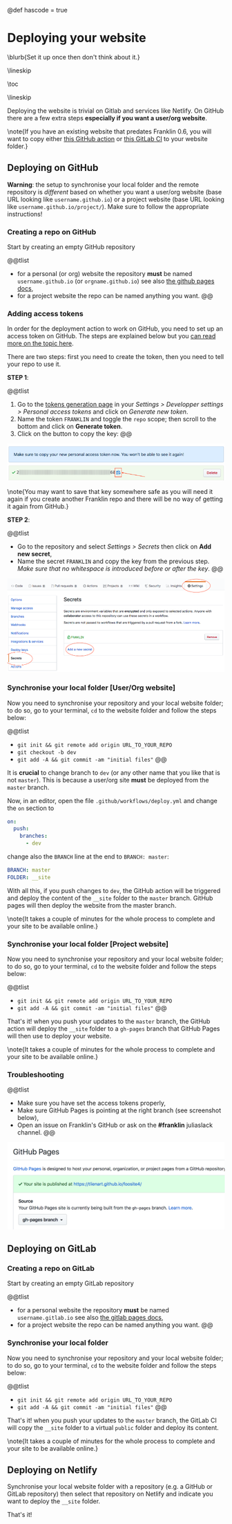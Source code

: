 @def hascode = true

# Deploying your website

\blurb{Set it up once then don't think about it.}

\lineskip

\toc

\lineskip

Deploying the website is trivial on Gitlab and services like Netlify. On GitHub there are a few extra steps **especially if you want a user/org website**.

\note{If you have an existing website that predates Franklin 0.6, you will want to copy either [this GitHub action](https://github.com/tlienart/foosite4/blob/master/.github/workflows/deploy.yml) or [this GitLab CI](https://gitlab.com/tlienart/foo/-/blob/master/.gitlab-ci.yml) to your website folder.}

## Deploying on GitHub

**Warning**: the setup to synchronise your local folder and the remote repository is _different_ based on whether you want a user/org website (base URL looking like `username.github.io`) or a project website (base URL looking like `username.github.io/project/`). Make sure to follow the appropriate instructions!

### Creating a repo on GitHub

Start by creating an empty GitHub repository

@@tlist
* for a personal (or org) website the repository **must** be named `username.github.io` (or `orgname.github.io`) see also [the github pages docs](https://pages.github.com/),
* for a project website the repo can be named anything you want.
@@

### Adding access tokens

In order for the deployment action to work on GitHub, you need to set up an access token on GitHub. The steps are explained below but you [can read more on the topic here](https://help.github.com/en/github/authenticating-to-github/creating-a-personal-access-token-for-the-command-line).

There are two steps: first you need to create the token, then you need to tell your repo to use it.

**STEP 1**:

@@tlist
1. Go to the [tokens generation page](https://github.com/settings/tokens) in your *Settings > Developper settings > Personal access tokens*  and click on _Generate new token_.
1. Name the token `FRANKLIN` and toggle the `repo` scope; then scroll to the bottom and click on **Generate token**.
1. Click on the button to copy the key:
@@

![](/assets/img/generate_token.png)

\note{You may want to save that key somewhere safe as you will need it again if you create another Franklin repo and there will be no way of getting it again from GitHub.}

**STEP 2**:

@@tlist
* Go to the repository and select *Settings > Secrets* then click on **Add new secret**,
* Name the secret `FRANKLIN` and copy the key from the previous step. *Make sure that no whitespace is introduced before or after the key*.
@@

![](/assets/img/add_secret.png)

### Synchronise your local folder [User/Org website]

Now you need to synchronise your repository and your local website folder; to do so, go to your terminal, `cd` to the website folder and follow the steps below:

@@tlist
- `git init && git remote add origin URL_TO_YOUR_REPO`
- `git checkout -b dev`
- `git add -A && git commit -am "initial files"`
@@

It is **crucial** to change branch to `dev` (or any other name that you like that is not `master`). This is because a user/org site **must** be deployed from the `master` branch.

Now, in an editor, open the file `.github/workflows/deploy.yml` and change the `on` section to

```yaml
on:
  push:
    branches:
      - dev
```

change also the `BRANCH` line at the end to `BRANCH: master`:

```yaml
BRANCH: master
FOLDER: __site
```

With all this, if you push changes to `dev`, the GitHub action will be triggered and deploy the content of the `__site` folder to  the `master` branch. GitHub pages will then deploy the website from the master branch.

\note{It takes a couple of minutes for the whole process to complete and your site to be available online.}

### Synchronise your local folder [Project website]

Now you need to synchronise your repository and your local website folder; to do so, go to your terminal, `cd` to the website folder and follow the steps below:

@@tlist
- `git init && git remote add origin URL_TO_YOUR_REPO`
- `git add -A && git commit -am "initial files"`
@@

That's it! when you push your updates to the `master` branch, the GitHub action will deploy the `__site` folder to  a `gh-pages` branch that GitHub Pages will then use to deploy your website.

\note{It takes a couple of minutes for the whole process to complete and your site to be available online.}

### Troubleshooting

@@tlist
- Make sure you have set the access tokens properly,
- Make sure GitHub Pages is pointing at the right branch (see screenshot below),
- Open an issue on Franklin's GitHub or ask on the **#franklin** juliaslack channel.
@@

![](/assets/img/deploy_branch.png)

## Deploying on GitLab

### Creating a repo on GitLab

Start by creating an empty GitLab repository

@@tlist
* for a personal website the repository **must** be named `username.gitlab.io` see also [the gitlab pages docs](https://about.gitlab.com/stages-devops-lifecycle/pages/),
* for a project website the repo can be named anything you want.
@@

### Synchronise your local folder

Now you need to synchronise your repository and your local website folder; to do so, go to your terminal, `cd` to the website folder and follow the steps below:

@@tlist
- `git init && git remote add origin URL_TO_YOUR_REPO`
- `git add -A && git commit -am "initial files"`
@@

That's it! when you push your updates to the `master` branch, the GitLab CI will copy the `__site` folder to a virtual `public` folder and deploy its content.

\note{It takes a couple of minutes for the whole process to complete and your site to be available online.}

## Deploying on Netlify

Synchronise your local website folder with a repository (e.g. a GitHub or GitLab repository) then select that repository on Netlify and indicate you want to deploy the `__site` folder.

That's it!
